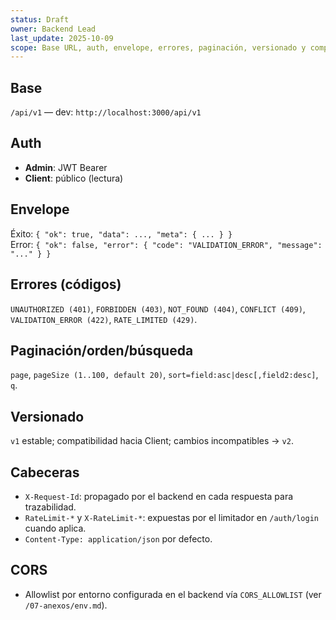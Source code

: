 ```yaml
---
status: Draft
owner: Backend Lead
last_update: 2025-10-09
scope: Base URL, auth, envelope, errores, paginación, versionado y compatibilidad.
---
```


## Base
`/api/v1` — dev: `http://localhost:3000/api/v1`

## Auth
- **Admin**: JWT Bearer
- **Client**: público (lectura)

## Envelope
Éxito: `{ "ok": true, "data": ..., "meta": { ... } }`  
Error: `{ "ok": false, "error": { "code": "VALIDATION_ERROR", "message": "..." } }`

## Errores (códigos)
`UNAUTHORIZED (401)`, `FORBIDDEN (403)`, `NOT_FOUND (404)`, `CONFLICT (409)`, `VALIDATION_ERROR (422)`, `RATE_LIMITED (429)`.

## Paginación/orden/búsqueda
`page`, `pageSize (1..100, default 20)`, `sort=field:asc|desc[,field2:desc]`, `q`.

## Versionado
`v1` estable; compatibilidad hacia Client; cambios incompatibles → `v2`.

## Cabeceras
- `X-Request-Id`: propagado por el backend en cada respuesta para trazabilidad.
- `RateLimit-*` y `X-RateLimit-*`: expuestas por el limitador en `/auth/login` cuando aplica.
- `Content-Type: application/json` por defecto.

## CORS
- Allowlist por entorno configurada en el backend vía `CORS_ALLOWLIST` (ver `/07-anexos/env.md`).
